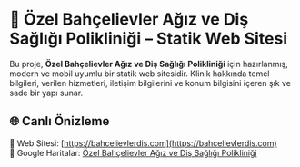 # 🦷 Özel Bahçelievler Ağız ve Diş Sağlığı Polikliniği – Statik Web Sitesi

Bu proje, **Özel Bahçelievler Ağız ve Diş Sağlığı Polikliniği** için hazırlanmış, modern ve mobil uyumlu bir statik web sitesidir. Klinik hakkında temel bilgileri, verilen hizmetleri, iletişim bilgilerini ve konum bilgisini içeren şık ve sade bir yapı sunar.

## 🌐 Canlı Önizleme

📍 Web Sitesi: [https://bahcelievlerdis.com](https://bahcelievlerdis.com)  
📍 Google Haritalar: [Özel Bahçelievler Ağız ve Diş Sağlığı Polikliniği](https://g.co/kgs/4t5gXC8)

